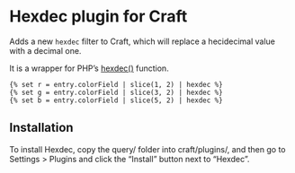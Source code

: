 # Hexdec plugin for Craft

Adds a new `hexdec` filter to Craft, which will replace a hecidecimal value with a decimal one.

It is a wrapper for PHP’s [hexdec()](http://php.net/manual/en/function.hexdec.php) function.

    {% set r = entry.colorField | slice(1, 2) | hexdec %}
    {% set g = entry.colorField | slice(3, 2) | hexdec %}
    {% set b = entry.colorField | slice(5, 2) | hexdec %}

## Installation

To install Hexdec, copy the query/ folder into craft/plugins/, and then go to Settings > Plugins and click the “Install” button next to “Hexdec”.
